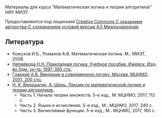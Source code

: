 Материалы для курса "Математическая логика и теория алгоритмов" НИУ МИЭТ.

Предоставляются под лицензией [Creative Commons С указанием авторства-С сохранением условий версии 4.0 Международная](https://creativecommons.org/licenses/by-sa/4.0/deed.ru).

## Литература

* Кожухов И.Б., Романов А.В. Математическая логика. М., МИЭТ, 2008.
* [Непейвода Н.Н. Прикладная логика. Учебное пособие. Ижевск, Изд-во Удм. ун-та, 1997, 385 стр.](https://web.archive.org/web/20180417023157/http://ulm.uni.udm.ru:80/~nnn/)
* [Гладкий А.В. Введение в современную логику. Москва, МЦНМО, 2001, 200 стр.](https://modernproblems.org.ru/education/386-gladky-modern-logic.html)
* [Н. К. Верещагин, А. Шень. Лекции по математической логике и теории алгоритмов.](https://old.mccme.ru/free-books/)
  * Часть 1. Начала теории множеств. 5-е изд., М: МЦНМО, 2017, 112 с.
  * Часть 2. Языки и исчисления. 5-е изд., М.: МЦНМО, 2017, 240 с.
  * Часть 3. Вычислимые функции. 5-е изд., М.: МЦНМО, 2017, 160 с.